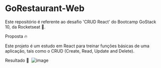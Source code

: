 # GoRestaurant-Web

Este repositório é referente ao desafio 'CRUD React' do Bootcamp GoStack 10, da Rocketseat 🚀.

Proposta 🔥

Este projeto é um estudo em React para treinar funções básicas de uma aplicação, tais como o CRUD (Create, Read, Update and Delete). 

Resultado 🚀
<img>
![image](https://user-images.githubusercontent.com/59238443/165097380-050d484f-fc3d-43b9-9dbe-972593846696.png)

<img/>

